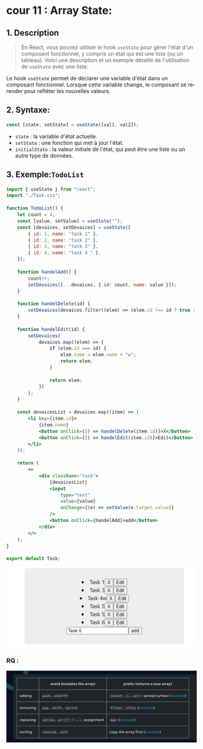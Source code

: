 # cour 11 : **Array State:**

## 1. Description

> En React, vous pouvez utiliser le hook `useState` pour gérer l'état d'un composant fonctionnel, y compris un état qui est une liste (ou un tableau). Voici une description et un exemple détaillé de l'utilisation de `useState` avec une liste.

Le hook `useState` permet de déclarer une variable d'état dans un composant fonctionnel. Lorsque cette variable change, le composant se re-render pour refléter les nouvelles valeurs.

## 2. **Syntaxe:**

```javascript
const [state, setState] = useState([val1, val2]);
```

-   `state` : la variable d'état actuelle.
-   `setState` : une fonction qui met à jour l'état.
-   `initialState` : la valeur initiale de l'état, qui peut être une liste ou un autre type de données.

## 3. **Exemple:`TodoList`**

```jsx
import { useState } from "react";
import "./Task.css";

function TodoList() {
    let count = 4;
    const [value, setValue] = useState("");
    const [devaices, setDevaices] = useState([
        { id: 1, name: "task 1" },
        { id: 2, name: "task 2" },
        { id: 3, name: "task 3" },
        { id: 4, name: "task 4 " },
    ]);

    function handelAdd() {
        count++;
        setDevaices([...devaices, { id: count, name: value }]);
    }

    function handelDelete(id) {
        setDevaices(devaices.filter((elem) => (elem.id !== id ? true : false)));
    }

    function handelEdit(id) {
        setDevaices(
            devaices.map((elem) => {
                if (elem.id === id) {
                    elem.name = elem.name + "w";
                    return elem;
                }

                return elem;
            })
        );
    }

    const devaicesList = devaices.map((item) => (
        <li key={item.id}>
            {item.name}
            <button onClick={() => handelDelete(item.id)}>X</button>
            <button onClick={() => handelEdit(item.id)}>Edit</button>
        </li>
    ));

    return (
        <>
            <div className="task">
                {devaicesList}
                <input
                    type="text"
                    value={value}
                    onChange={(e) => setValue(e.target.value)}
                />
                <button onClick={handelAdd}>add</button>
            </div>
        </>
    );
}

export default Task;
```

![alt text](image-1.png)

### RQ :

![alt text](image.png)
